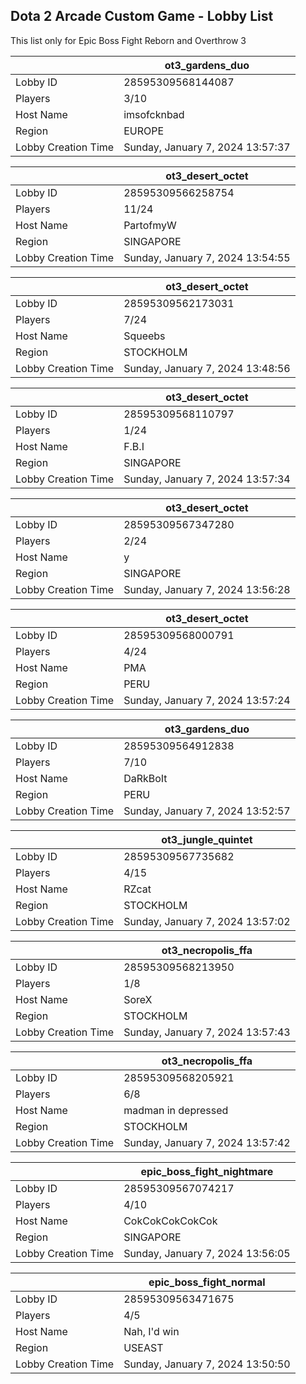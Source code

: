 ## Dota 2 Arcade Custom Game - Lobby List

This list only for Epic Boss Fight Reborn and Overthrow 3

|  | ot3_gardens_duo |
| ------ | ------ |
| Lobby ID | 28595309568144087 |
| Players | 3/10 |
| Host Name | imsofcknbad |
| Region | EUROPE |
| Lobby Creation Time | Sunday, January 7, 2024 13:57:37 |


|  | ot3_desert_octet |
| ------ | ------ |
| Lobby ID | 28595309566258754 |
| Players | 11/24 |
| Host Name | PartofmyW |
| Region | SINGAPORE |
| Lobby Creation Time | Sunday, January 7, 2024 13:54:55 |


|  | ot3_desert_octet |
| ------ | ------ |
| Lobby ID | 28595309562173031 |
| Players | 7/24 |
| Host Name | Squeebs |
| Region | STOCKHOLM |
| Lobby Creation Time | Sunday, January 7, 2024 13:48:56 |


|  | ot3_desert_octet |
| ------ | ------ |
| Lobby ID | 28595309568110797 |
| Players | 1/24 |
| Host Name | F.B.I |
| Region | SINGAPORE |
| Lobby Creation Time | Sunday, January 7, 2024 13:57:34 |


|  | ot3_desert_octet |
| ------ | ------ |
| Lobby ID | 28595309567347280 |
| Players | 2/24 |
| Host Name | y |
| Region | SINGAPORE |
| Lobby Creation Time | Sunday, January 7, 2024 13:56:28 |


|  | ot3_desert_octet |
| ------ | ------ |
| Lobby ID | 28595309568000791 |
| Players | 4/24 |
| Host Name | PMA |
| Region | PERU |
| Lobby Creation Time | Sunday, January 7, 2024 13:57:24 |


|  | ot3_gardens_duo |
| ------ | ------ |
| Lobby ID | 28595309564912838 |
| Players | 7/10 |
| Host Name | DaRkBoIt |
| Region | PERU |
| Lobby Creation Time | Sunday, January 7, 2024 13:52:57 |


|  | ot3_jungle_quintet |
| ------ | ------ |
| Lobby ID | 28595309567735682 |
| Players | 4/15 |
| Host Name | RZcat |
| Region | STOCKHOLM |
| Lobby Creation Time | Sunday, January 7, 2024 13:57:02 |


|  | ot3_necropolis_ffa |
| ------ | ------ |
| Lobby ID | 28595309568213950 |
| Players | 1/8 |
| Host Name | SoreX |
| Region | STOCKHOLM |
| Lobby Creation Time | Sunday, January 7, 2024 13:57:43 |


|  | ot3_necropolis_ffa |
| ------ | ------ |
| Lobby ID | 28595309568205921 |
| Players | 6/8 |
| Host Name | madman in depressed |
| Region | STOCKHOLM |
| Lobby Creation Time | Sunday, January 7, 2024 13:57:42 |


|  | epic_boss_fight_nightmare |
| ------ | ------ |
| Lobby ID | 28595309567074217 |
| Players | 4/10 |
| Host Name | CokCokCokCokCok |
| Region | SINGAPORE |
| Lobby Creation Time | Sunday, January 7, 2024 13:56:05 |


|  | epic_boss_fight_normal |
| ------ | ------ |
| Lobby ID | 28595309563471675 |
| Players | 4/5 |
| Host Name | Nah, I'd win |
| Region | USEAST |
| Lobby Creation Time | Sunday, January 7, 2024 13:50:50 |


